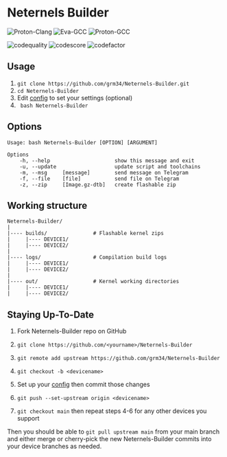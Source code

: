 # Neternels Builder

![Proton-Clang](https://img.shields.io/badge/Proton--Clang-⛓-orange)
![Eva-GCC](https://img.shields.io/badge/Eva--GCC-⛓-blue)
![Proton-GCC](https://img.shields.io/badge/Proton--GCC-⛓-red)

![codequality](https://api.codiga.io/project/23638/score/svg)
![codescore](https://api.codiga.io/project/23638/status/svg)
![codefactor](https://www.codefactor.io/repository/github/grm34/neternels-builder/badge)

## Usage

1. `git clone https://github.com/grm34/Neternels-Builder.git`
2. `cd Neternels-Builder`
3. Edit [config](https://github.com/grm34/Neternels-Builder/blob/main/config) to set your settings (optional)
4. ` bash Neternels-Builder`

## Options

    Usage: bash Neternels-Builder [OPTION] [ARGUMENT]

    Options
        -h, --help                     show this message and exit
        -u, --update                   update script and toolchains
        -m, --msg     [message]        send message on Telegram
        -f, --file    [file]           send file on Telegram
        -z, --zip     [Image.gz-dtb]   create flashable zip

## Working structure

    Neternels-Builder/
    |
    |---- builds/               # Flashable kernel zips
    |     |---- DEVICE1/
    |     |---- DEVICE2/
    |
    |---- logs/                 # Compilation build logs
    |     |---- DEVICE1/
    |     |---- DEVICE2/
    |
    |---- out/                  # Kernel working directories
    |     |---- DEVICE1/
    |     |---- DEVICE2/

## Staying Up-To-Date


1. Fork Neternels-Builder repo on GitHub

2. `git clone https://github.com/<yourname>/Neternels-Builder`

3. `git remote add upstream https://github.com/grm34/Neternels-Builder`

4. `git checkout -b <devicename>`

5. Set up your <devicename> [config](https://github.com/grm34/Neternels-Builder/blob/main/config) then commit those changes

6. `git push --set-upstream origin <devicename>`

7. `git checkout main` then repeat steps 4-6 for any other devices you support

Then you should be able to `git pull upstream main` from your main branch and either merge or cherry-pick the new Neternels-Builder commits into your device branches as needed.
